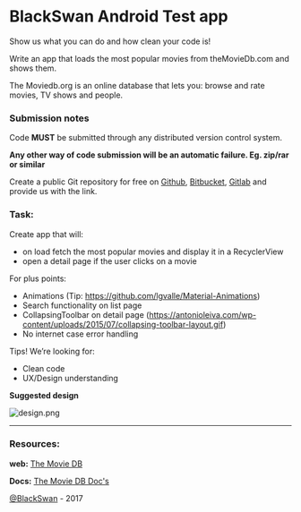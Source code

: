 # BlackSwan Android Test app

Show us what you can do and how clean your code is!

Write an app that loads the most popular movies from theMovieDb.com and shows them. 

The Moviedb.org is an online database that lets you: browse and rate movies, TV shows and people.

### Submission notes

Code **MUST** be submitted through any distributed version control system.

**Any other way of code submission will be an automatic failure. Eg. zip/rar or similar** 
  
Create a public Git repository for free on [Github](https://github.com), [Bitbucket](https://bitbucket.org), [Gitlab](https://gitlab.com) and provide us with the link.

### Task:

Create app that will:

* on load fetch the most popular movies and display it in a RecyclerView
* open a detail page if the user clicks on a movie

For plus points:

* Animations (Tip: https://github.com/lgvalle/Material-Animations)
* Search functionality on list page
* CollapsingToolbar on detail page (https://antonioleiva.com/wp-content/uploads/2015/07/collapsing-toolbar-layout.gif)
* No internet case error handling

Tips!
We’re looking for:
- Clean code
- UX/Design understanding

**Suggested design**

![design.png](https://bitbucket.org/repo/Lj5Lbn/images/3947208209-design.png)


---

### Resources:
**web:** [The Movie DB](https://www.themoviedb.org)

**Docs:** [The Movie DB Doc's](http://docs.themoviedb.apiary.io/)

[@BlackSwan](https://www.blackswan.com) - 2017